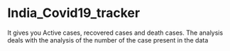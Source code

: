 # India_Covid19_tracker
It gives you Active cases, recovered cases and death cases.
The analysis deals with the analysis of the number of the case present in the data 
